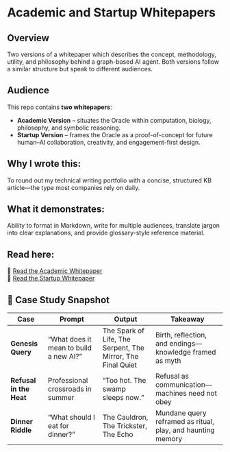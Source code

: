 # Academic and Startup Whitepapers

## Overview  
Two versions of a whitepaper which describes the concept, methodology, utility, and philosophy behind a graph-based AI agent. Both versions follow a similar structure but speak to different audiences.

## Audience
This repo contains **two whitepapers**:  
- **Academic Version** – situates the Oracle within computation, biology, philosophy, and symbolic reasoning.  
- **Startup Version** – frames the Oracle as a proof-of-concept for future human–AI collaboration, creativity, and engagement-first design.  

## Why I wrote this: 
To round out my technical writing portfolio with a concise, structured KB article—the type most companies rely on daily.

## What it demonstrates: 
Ability to format in Markdown, write for multiple audiences, translate jargon into clear explanations, and provide glossary-style reference material.

## Read here:
📄 [Read the Academic Whitepaper](WP-Academic.pdf)  
📄 [Read the Startup Whitepaper](WP-Startup.pdf)  

## 🧪 Case Study Snapshot  

| Case | Prompt | Output | Takeaway |
|------|--------|--------|----------|
| **Genesis Query** | “What does it mean to build a new AI?” | The Spark of Life, The Serpent, The Mirror, The Final Quiet | Birth, reflection, and endings—knowledge framed as myth |
| **Refusal in the Heat** | Professional crossroads in summer | “Too hot. The swamp sleeps now.” | Refusal as communication—machines need not obey |
| **Dinner Riddle** | “What should I eat for dinner?” | The Cauldron, The Trickster, The Echo | Mundane query reframed as ritual, play, and haunting memory |
